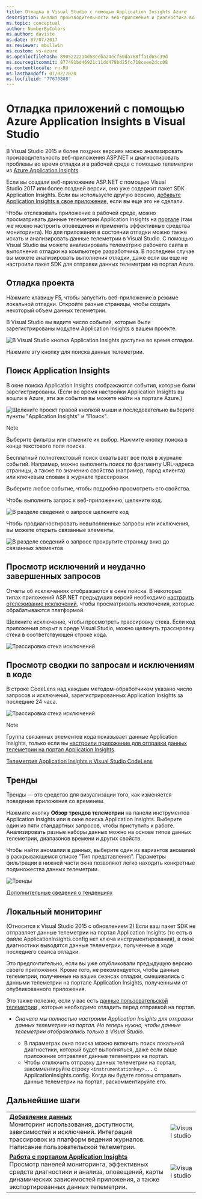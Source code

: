 ```yaml
---
title: Отладка в Visual Studio с помощью Application Insights Azure
description: Анализ производительности веб-приложения и диагностика во время отладки и в рабочей среде.
ms.topic: conceptual
author: NumberByColors
ms.author: daviste
ms.date: 07/07/2017
ms.reviewer: mbullwin
ms.custom: vs-azure
ms.openlocfilehash: 8905222214d58eeba24ecf50da768ffa1d65c39d
ms.sourcegitcommit: 877491bd46921c11dd478bd25fc718ceee2dcc08
ms.contentlocale: ru-RU
ms.lasthandoff: 07/02/2020
ms.locfileid: "77670888"
---
```

# <a name="debug-your-applications-with-azure-application-insights-in-visual-studio"></a>Отладка приложений с помощью Azure Application Insights в Visual Studio
В Visual Studio 2015 и более поздних версиях можно анализировать производительность веб-приложения ASP.NET и диагностировать проблемы во время отладки и в рабочей среде с помощью телеметрии из [Azure Application Insights](../../azure-monitor/app/app-insights-overview.md).

Если вы создали веб-приложение ASP.NET с помощью Visual Studio 2017 или более поздней версии, оно уже содержит пакет SDK Application Insights. Если вы используете другую версию, [добавьте Application Insights в свое приложение](../../azure-monitor/app/asp-net.md), если вы еще это не сделали.

Чтобы отслеживать приложение в рабочей среде, можно просматривать данные телеметрии Application Insights на [портале](https://portal.azure.com) (там же можно настроить оповещения и применить эффективные средства мониторинга). Но для приложения в состоянии отладки можно также искать и анализировать данные телеметрии в Visual Studio. С помощью Visual Studio вы можете анализировать телеметрию рабочего сайта и выполнения отладки на компьютере разработчика. В последнем случае вы можете анализировать выполнения отладки, даже если вы еще не настроили пакет SDK для отправки данных телеметрии на портал Azure. 

## <a name="debug-your-project"></a><a name="run"></a> Отладка проекта
Нажмите клавишу F5, чтобы запустить веб-приложение в режиме локальной отладки. Откройте разные страницы, чтобы создать некоторый объем данных телеметрии.

В Visual Studio вы видите число событий, которые были зарегистрированы модулем Application Insights в вашем проекте.

![В Visual Studio кнопка Application Insights доступна во время отладки.](./media/visual-studio/appinsights-09eventcount.png)

Нажмите эту кнопку для поиска данных телеметрии. 

## <a name="application-insights-search"></a>Поиск Application Insights
В окне поиска Application Insights отображаются события, которые были зарегистрированы. (Если во время настройки Application Insights вы вошли в Azure, эти же события вы можете найти на портале Azure.)

![Щелкните проект правой кнопкой мыши и последовательно выберите пункты "Application Insights" и "Поиск".](./media/visual-studio/34.png)

> [!NOTE] 
> Выберите фильтры или отмените их выбор. Нажмите кнопку поиска в конце текстового поля поиска.
>

Бесплатный полнотекстовый поиск охватывает все поля в журнале событий. Например, можно выполнить поиск по фрагменту URL-адреса страницы, а также по значению свойства (например, город клиента) или ключевым словам в журнале трассировки.

Выберите любое событие, чтобы подробно просмотреть его свойства.

Чтобы выполнить запрос к веб-приложению, щелкните код.

![В разделе сведений о запросе щелкните код](./media/visual-studio/31.png)

Чтобы продиагностировать невыполненные запросы или исключения, вы можете открыть связанные элементы.

![В разделе сведений о запросе прокрутите страницу вниз до связанных элементов](./media/visual-studio/41.png)

## <a name="view-exceptions-and-failed-requests"></a>Просмотр исключений и неудачно завершенных запросов
Отчеты об исключениях отображаются в окне поиска. В некоторых типах приложений ASP.NET предыдущих версий необходимо [настроить отслеживание исключений](../../azure-monitor/app/asp-net-exceptions.md), чтобы просматривать исключения, которые обрабатываются платформой.

Щелкните исключение, чтобы просмотреть трассировку стека. Если код приложения открыт в среде Visual Studio, можно щелкнуть трассировку стека в соответствующей строке кода.

![Трассировка стека исключений](./media/visual-studio/17.png)

## <a name="view-request-and-exception-summaries-in-the-code"></a>Просмотр сводки по запросам и исключениям в коде
В строке CodeLens над каждым методом-обработчиком указано число запросов и исключений, зарегистрированных Application Insights за последние 24 часа.

![Трассировка стека исключений](./media/visual-studio/21.png)

> [!NOTE] 
> Группа связанных элементов кода показывает данные Application Insights, только если вы [настроили приложение для отправки данных телеметрии на портал Application Insights](../../azure-monitor/app/asp-net.md).
>

[Телеметрия Application Insights в Visual Studio CodeLens](../../azure-monitor/app/visual-studio-codelens.md)

## <a name="trends"></a>Тренды
Тренды — это средство для визуализации того, как изменяется поведение приложения со временем. 

Нажмите кнопку **Обзор трендов телеметрии** на панели инструментов Application Insights или в окне поиска Application Insights. Выберите один из пяти стандартных запросов, чтобы приступить к работе. Анализировать разные наборы данных можно на основе типов данных телеметрии, диапазонов времени и других свойств. 

Чтобы найти аномалии в данных, выберите один из вариантов аномалий в раскрывающемся списке "Тип представления". Параметры фильтрации в нижней части окна позволяют легко находить конкретные подмножества данных телеметрии.

![Тренды](./media/visual-studio/51.png)

[Дополнительные сведения о тенденциях](../../azure-monitor/app/visual-studio-trends.md)

## <a name="local-monitoring"></a>Локальный мониторинг
(Относится к Visual Studio 2015 с обновлением 2) Если ваш пакет SDK не отправляет данные телеметрии на портал Application Insights (то есть в файле ApplicationInsights.config нет ключа инструментирования), в окне диагностики выводятся данные телеметрии, полученные в ходе последнего сеанса отладки. 

Это предпочтительно, если вы уже опубликовали предыдущую версию своего приложения. Кроме того, не рекомендуется, чтобы данные телеметрии, полученные на ваших сеансах отладки, смешивались с данными телеметрии на портале Application Insights, полученными от опубликованного приложения.

Это также полезно, если у вас есть [данные пользовательской телеметрии](../../azure-monitor/app/api-custom-events-metrics.md) , которые необходимо отладить перед отправкой на портал.

* *Сначала мы полностью настроили Application Insights для отправки данных телеметрии на портал. Но теперь нужно, чтобы данные телеметрии отображались только в Visual Studio.*
  
  * В параметрах окна поиска можно включить поиск локальной диагностики, который будет выполняться, даже если ваше приложение отправляет данные телеметрии на портал.
  * Чтобы отключить отправку данных телеметрии на портал, закомментируйте строку `<instrumentationkey>...` с ApplicationInsights.config. Когда вы будете готовы отправить данные телеметрии на портал, раскомментируйте его.


## <a name="next-steps"></a>Дальнейшие шаги
|  |  |
| --- | --- |
| **[Добавление данных](../../azure-monitor/app/asp-net-more.md)**<br/>Мониторинг использования, доступности, зависимостей и исключений. Интеграция трассировок из платформ ведения журналов. Написание пользовательской телеметрии. |![Visual studio](./media/visual-studio/64.png) |
| **[Работа с порталом Application Insights](../../azure-monitor/app/overview-dashboard.md)**<br/>Просмотр панелей мониторинга, эффективных средств диагностики и анализа, оповещений, карты динамических зависимостей приложения, а также экспортированных данных телеметрии. |![Visual studio](./media/visual-studio/62.png) |

